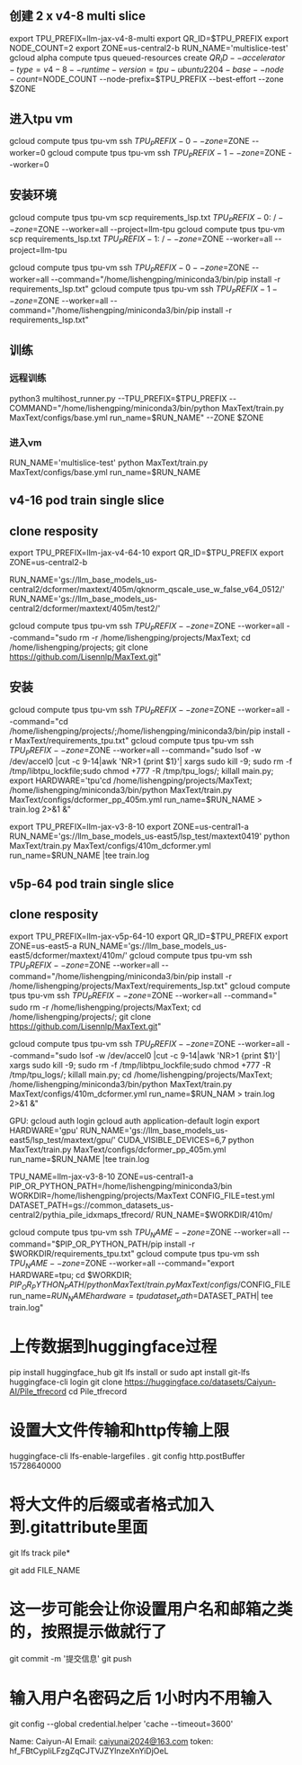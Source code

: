 ## 创建 2 x v4-8 multi slice
export TPU_PREFIX=llm-jax-v4-8-multi
export QR_ID=$TPU_PREFIX
export NODE_COUNT=2
export ZONE=us-central2-b
RUN_NAME='multislice-test'
gcloud alpha compute tpus queued-resources create $QR_ID --accelerator-type=v4-8 --runtime-version=tpu-ubuntu2204-base --node-count=$NODE_COUNT --node-prefix=$TPU_PREFIX  --best-effort --zone $ZONE

## 进入tpu vm
gcloud compute tpus tpu-vm ssh $TPU_PREFIX-0 --zone=$ZONE --worker=0
gcloud compute tpus tpu-vm ssh $TPU_PREFIX-1 --zone=$ZONE --worker=0

## 安装环境
gcloud compute tpus tpu-vm scp requirements_lsp.txt $TPU_PREFIX-0:~/  --zone=$ZONE  --worker=all  --project=llm-tpu
gcloud compute tpus tpu-vm scp requirements_lsp.txt $TPU_PREFIX-1:~/  --zone=$ZONE  --worker=all  --project=llm-tpu

gcloud compute tpus tpu-vm ssh $TPU_PREFIX-0 --zone=$ZONE --worker=all --command="/home/lishengping/miniconda3/bin/pip install -r requirements_lsp.txt"
gcloud compute tpus tpu-vm ssh $TPU_PREFIX-1 --zone=$ZONE --worker=all --command="/home/lishengping/miniconda3/bin/pip install -r requirements_lsp.txt"

## 训练
### 远程训练
python3 multihost_runner.py --TPU_PREFIX=$TPU_PREFIX --COMMAND="/home/lishengping/miniconda3/bin/python MaxText/train.py MaxText/configs/base.yml run_name=$RUN_NAME" --ZONE $ZONE
### 进入vm
RUN_NAME='multislice-test'
python MaxText/train.py MaxText/configs/base.yml run_name=$RUN_NAME



## v4-16 pod train single slice
## clone resposity
export TPU_PREFIX=llm-jax-v4-64-10
export QR_ID=$TPU_PREFIX
export ZONE=us-central2-b
<!-- RUN_NAME='gs://llm_base_models_us-central2/dcformer/maxtext/410m/qknorm0511/' -->
RUN_NAME='gs://llm_base_models_us-central2/dcformer/maxtext/405m/qknorm_qscale_use_w_false_v64_0512/'
RUN_NAME='gs://llm_base_models_us-central2/dcformer/maxtext/405m/test2/'

gcloud compute tpus tpu-vm ssh $TPU_PREFIX --zone=$ZONE --worker=all --command="sudo rm -r /home/lishengping/projects/MaxText; cd /home/lishengping/projects; git clone https://github.com/Lisennlp/MaxText.git"
## 安装
gcloud compute tpus tpu-vm ssh $TPU_PREFIX --zone=$ZONE --worker=all --command="cd /home/lishengping/projects/;/home/lishengping/miniconda3/bin/pip install -r MaxText/requirements_tpu.txt"
gcloud compute tpus tpu-vm ssh $TPU_PREFIX --zone=$ZONE --worker=all --command="sudo lsof -w /dev/accel0 |cut -c 9-14|awk 'NR>1 {print $1}'| xargs sudo kill -9; sudo rm -f /tmp/libtpu_lockfile;sudo chmod +777 -R /tmp/tpu_logs/; killall main.py; export HARDWARE='tpu'cd /home/lishengping/projects/MaxText; /home/lishengping/miniconda3/bin/python MaxText/train.py MaxText/configs/dcformer_pp_405m.yml  run_name=$RUN_NAME  > train.log 2>&1 &"


export TPU_PREFIX=llm-jax-v3-8-10
export ZONE=us-central1-a
RUN_NAME='gs://llm_base_models_us-east5/lsp_test/maxtext0419'
python MaxText/train.py MaxText/configs/410m_dcformer.yml run_name=$RUN_NAME |tee train.log


## v5p-64 pod train single slice
## clone resposity
export TPU_PREFIX=llm-jax-v5p-64-10
export QR_ID=$TPU_PREFIX
export ZONE=us-east5-a
RUN_NAME='gs://llm_base_models_us-east5/dcformer/maxtext/410m/'
gcloud compute tpus tpu-vm ssh $TPU_PREFIX --zone=$ZONE --worker=all --command="/home/lishengping/miniconda3/bin/pip install -r /home/lishengping/projects/MaxText/requirements_lsp.txt"
gcloud compute tpus tpu-vm ssh $TPU_PREFIX --zone=$ZONE --worker=all --command=" sudo rm -r /home/lishengping/projects/MaxText; cd /home/lishengping/projects/; git clone https://github.com/Lisennlp/MaxText.git"

gcloud compute tpus tpu-vm ssh $TPU_PREFIX --zone=$ZONE --worker=all --command="sudo lsof -w /dev/accel0 |cut -c 9-14|awk 'NR>1 {print $1}'| xargs sudo kill -9; sudo rm -f /tmp/libtpu_lockfile;sudo chmod +777 -R /tmp/tpu_logs/; killall main.py; cd /home/lishengping/projects/MaxText; /home/lishengping/miniconda3/bin/python MaxText/train.py MaxText/configs/410m_dcformer.yml run_name=$RUN_NAM > train.log 2>&1 &"

GPU:
gcloud auth login
gcloud auth application-default login
export HARDWARE='gpu'
RUN_NAME='gs://llm_base_models_us-east5/lsp_test/maxtext/gpu/'
CUDA_VISIBLE_DEVICES=6,7 python MaxText/train.py MaxText/configs/dcformer_pp_405m.yml run_name=$RUN_NAME |tee train.log



TPU_NAME=llm-jax-v3-8-10
ZONE=us-central1-a
PIP_OR_PYTHON_PATH=/home/lishengping/miniconda3/bin
WORKDIR=/home/lishengping/projects/MaxText
CONFIG_FILE=test.yml
DATASET_PATH=gs://common_datasets_us-central2/pythia_pile_idxmaps_tfrecord/
RUN_NAME=$WORKDIR/410m/

gcloud compute tpus tpu-vm ssh $TPU_NAME --zone=$ZONE --worker=all --command="$PIP_OR_PYTHON_PATH/pip install -r $WORKDIR/requirements_tpu.txt"
gcloud compute tpus tpu-vm ssh $TPU_NAME --zone=$ZONE --worker=all --command="export HARDWARE=tpu; cd $WORKDIR; $PIP_OR_PYTHON_PATH/python MaxText/train.py MaxText/configs/$CONFIG_FILE run_name=$RUN_NAME hardware=tpu dataset_path=$DATASET_PATH| tee train.log"




# 上传数据到huggingface过程
pip install huggingface_hub
git lfs install  or sudo apt install git-lfs
huggingface-cli login
git clone https://huggingface.co/datasets/Caiyun-AI/Pile_tfrecord
cd Pile_tfrecord
# 设置大文件传输和http传输上限
huggingface-cli lfs-enable-largefiles .
git config http.postBuffer 15728640000
# 将大文件的后缀或者格式加入到.gitattribute里面
git lfs track pile*

git add FILE_NAME
# 这一步可能会让你设置用户名和邮箱之类的，按照提示做就行了
git commit -m '提交信息'
git push

# 输入用户名密码之后 1小时内不用输入
git config --global credential.helper 'cache --timeout=3600'

Name: Caiyun-AI
Email: caiyunai2024@163.com
token: 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
